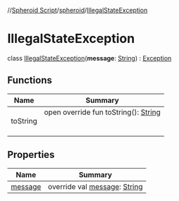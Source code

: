 //[Spheroid Script](../../index.md)/[spheroid](../index.md)/[IllegalStateException](index.md)



# IllegalStateException  
 class [IllegalStateException](index.md)(**message**: [String](../-string/index.md)) : [Exception](../-exception/index.md)   


## Functions  
  
|  Name|  Summary| 
|---|---|
| toString| open override fun toString(): [String](../../spheroid/-string/index.md)  <br><br><br>


## Properties  
  
|  Name|  Summary| 
|---|---|
| [message](index.md#spheroid/IllegalStateException/message/#/PointingToDeclaration/)|  override val [message](index.md#spheroid/IllegalStateException/message/#/PointingToDeclaration/): [String](../-string/index.md)   <br>


